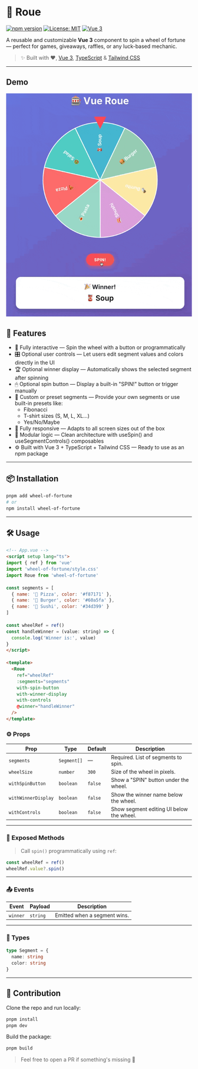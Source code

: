 # 🎡 Roue

[![npm version](https://img.shields.io/npm/v/wheel-of-fortune.svg?style=flat-square)](https://www.npmjs.com/package/wheel-of-fortune)
[![License: MIT](https://img.shields.io/badge/license-MIT-blue.svg)](./LICENSE)
[![Vue 3](https://img.shields.io/badge/vue-3.x-brightgreen.svg)](https://vuejs.org/)

A reusable and customizable **Vue 3** component to spin a wheel of fortune — perfect for games, giveaways, raffles, or any luck-based mechanic.

> ✨ Built with ❤️, [Vue 3](https://vuejs.org/), [TypeScript](https://www.typescriptlang.org/) & [Tailwind CSS](https://tailwindcss.com/)

---

## Demo

![Vue Roue Demo](./demo.gif)

## 🚀 Features

- 🎯 Fully interactive — Spin the wheel with a button or programmatically
- 🎛 Optional user controls — Let users edit segment values and colors directly in the UI
- 🏆 Optional winner display — Automatically shows the selected segment after spinning
- 🖱 Optional spin button — Display a built-in "SPIN!" button or trigger manually
- 🎨 Custom or preset segments — Provide your own segments or use built-in presets like:
  - Fibonacci
  - T-shirt sizes (S, M, L, XL…)
  - Yes/No/Maybe
- 📱 Fully responsive — Adapts to all screen sizes out of the box
- 🧩 Modular logic — Clean architecture with useSpin() and useSegmentControls() composables
- ⚙️ Built with Vue 3 + TypeScript + Tailwind CSS — Ready to use as an npm package

---

## 📦 Installation

```bash
pnpm add wheel-of-fortune
# or
npm install wheel-of-fortune
```
---

## 🛠 Usage

```html
<!-- App.vue -->
<script setup lang="ts">
import { ref } from 'vue'
import 'wheel-of-fortune/style.css'
import Roue from 'wheel-of-fortune'

const segments = [
  { name: '🍕 Pizza', color: '#f87171' },
  { name: '🍔 Burger', color: '#60a5fa' },
  { name: '🍣 Sushi', color: '#34d399' }
]

const wheelRef = ref()
const handleWinner = (value: string) => {
  console.log('Winner is:', value)
}
</script>

<template>
  <Roue
    ref="wheelRef"
    :segments="segments"
    with-spin-button
    with-winner-display
    with-controls
    @winner="handleWinner"
  />
</template>
```

### ⚙️ Props

| Prop                | Type        | Default | Description                              |
| ------------------- | ----------- | ------- | ---------------------------------------- |
| `segments`          | `Segment[]` | —       | Required. List of segments to spin.      |
| `wheelSize`         | `number`    | `300`   | Size of the wheel in pixels.             |
| `withSpinButton`    | `boolean`   | `false` | Show a "SPIN" button under the wheel.    |
| `withWinnerDisplay` | `boolean`   | `false` | Show the winner name below the wheel.    |
| `withControls`      | `boolean`   | `false` | Show segment editing UI below the wheel. |

---

### 🔁 Exposed Methods

> Call `spin()` programmatically using `ref`:

```ts
const wheelRef = ref()
wheelRef.value?.spin()
```

---

### 📤 Events

| Event    | Payload  | Description                  |
| -------- | -------- | ---------------------------- |
| `winner` | `string` | Emitted when a segment wins. |

---

### 🧩 Types
```ts
type Segment = {
  name: string
  color: string
}
```

---

## 👥 Contribution

Clone the repo and run locally:
```bash
pnpm install
pnpm dev
```

Build the package:
```bash
pnpm build
````

> Feel free to open a PR if something's missing 🙏
